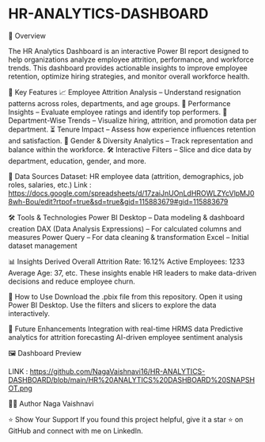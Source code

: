 # HR-ANALYTICS-DASHBOARD
🌟 Overview

The HR Analytics Dashboard is an interactive Power BI report designed to help organizations analyze employee attrition, performance, and workforce trends.
This dashboard provides actionable insights to improve employee retention, optimize hiring strategies, and monitor overall workforce health.


🚀 Key Features
📈 Employee Attrition Analysis – Understand resignation patterns across roles, departments, and age groups.
🧠 Performance Insights – Evaluate employee ratings and identify top performers.
🏢 Department-Wise Trends – Visualize hiring, attrition, and promotion data per department.
⏳ Tenure Impact – Assess how experience influences retention and satisfaction.
🎯 Gender & Diversity Analytics – Track representation and balance within the workforce.
🛠️ Interactive Filters – Slice and dice data by department, education, gender, and more.

📂 Data Sources
Dataset: HR employee data (attrition, demographics, job roles, salaries, etc.)
Link : https://docs.google.com/spreadsheets/d/17zaiJnUOnLdHROWLZYcVlpMJ08wh-Bou/edit?rtpof=true&sd=true&gid=115883679#gid=115883679

🛠️ Tools & Technologies
Power BI Desktop – Data modeling & dashboard creation
DAX (Data Analysis Expressions) – For calculated columns and measures
Power Query – For data cleaning & transformation
Excel – Initial dataset management

📊 Insights Derived
Overall Attrition Rate: 16.12% 
Active Employees:  1233
Average Age: 37, etc.
These insights enable HR leaders to make data-driven decisions and reduce employee churn.

🧩 How to Use
Download the .pbix file from this repository.
Open it using Power BI Desktop.
Use the filters and slicers to explore the data interactively.

🔮 Future Enhancements
Integration with real-time HRMS data
Predictive analytics for attrition forecasting
AI-driven employee sentiment analysis


🖼️ Dashboard Preview

LINK : https://github.com/NagaVaishnavi16/HR-ANALYTICS-DASHBOARD/blob/main/HR%20ANALYTICS%20DASHBOARD%20SNAPSHOT.png


👩‍💻 Author
Naga Vaishnavi


⭐ Show Your Support
If you found this project helpful, give it a star ⭐ on GitHub and connect with me on LinkedIn.
